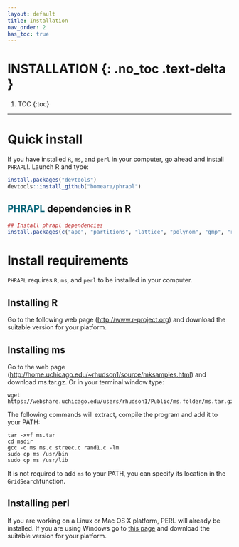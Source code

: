 ```yaml
---
layout: default
title: Installation
nav_order: 2
has_toc: true
---
```


INSTALLATION
{: .no_toc .text-delta }
=======


1. TOC
{:toc}
---

# Quick install
If you have installed `R`, `ms`, and `perl` in your computer, go ahead and install `PHRAPL`!. Launch R and type:

```r
install.packages("devtools")
devtools::install_github("bomeara/phrapl")
```

## **<font color='#006579'>PHRAPL</font>** dependencies in R

```r
## Install phrapl dependencies
install.packages(c("ape", "partitions", "lattice", "polynom", "gmp", "rgenoud","parallel", "optimx", "igraph", "numDeriv", "nloptr", "Matrix", "rgl", "RColorBrewer", "binom", "diagram", "P2C2M"))
```

# Install requirements
`PHRAPL` requires `R`, `ms`, and `perl` to be installed in your computer. 

## Installing R
Go to the following web page (http://www.r-project.org) and download the suitable version for your platform.

## Installing ms
Go to the web page (http://home.uchicago.edu/~rhudson1/source/mksamples.html) and download ms.tar.gz.
Or in your terminal window type: 

```
wget https://webshare.uchicago.edu/users/rhudson1/Public/ms.folder/ms.tar.gz
```

The following commands will extract, compile the program and add it to your PATH:
```
tar -xvf ms.tar
cd msdir
gcc -o ms ms.c streec.c rand1.c -lm
sudo cp ms /usr/bin
sudo cp ms /usr/lib
```
It is not required to add `ms` to your PATH, you can specify its location in the `GridSearch`function.


## Installing perl
If you are working on a Linux or Mac OS X platform, PERL will already be installed. If you are using Windows go to [this page](http://learn.perl.org/installing/windows.html) and download the suitable version for your platform.